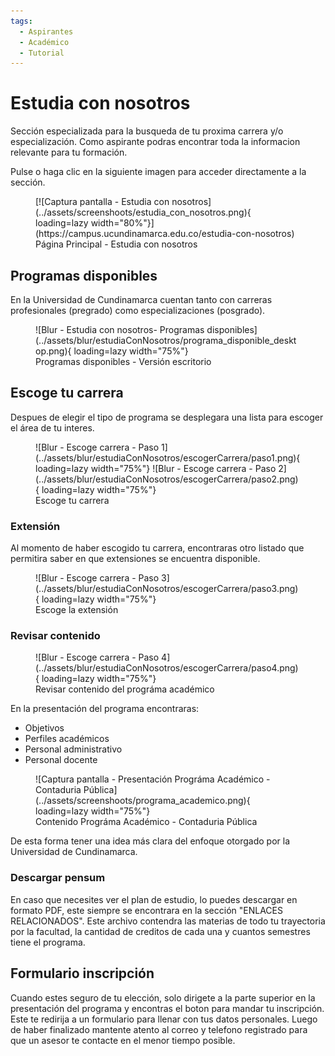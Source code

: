 ```yaml
---
tags:
  - Aspirantes
  - Académico
  - Tutorial
---
```


# Estudia con nosotros

Sección especializada para la busqueda de tu proxima carrera y/o especialización. Como aspirante podras encontrar toda la informacion relevante para tu formación.

Pulse o haga clic en la siguiente imagen para acceder directamente a la sección.

<figure markdown="span">
  [![Captura pantalla - Estudia con nosotros](../assets/screenshoots/estudia_con_nosotros.png){ loading=lazy width="80%"}](https://campus.ucundinamarca.edu.co/estudia-con-nosotros)
  <figcaption>Página Principal - Estudia con nosotros</figcaption>
</figure>

## Programas disponibles

En la Universidad de Cundinamarca cuentan tanto con carreras profesionales (pregrado) como especializaciones (posgrado).

<figure markdown="span">
  ![Blur - Estudia con nosotros- Programas disponibles](../assets/blur/estudiaConNosotros/programa_disponible_desktop.png){ loading=lazy width="75%"}
  <figcaption>Programas disponibles - Versión escritorio</figcaption>
</figure>

## Escoge tu carrera

Despues de elegir el tipo de programa se desplegara una lista para escoger el área de tu interes.

<figure markdown="span">
  ![Blur - Escoge carrera - Paso 1](../assets/blur/estudiaConNosotros/escogerCarrera/paso1.png){ loading=lazy width="75%"}
  ![Blur - Escoge carrera - Paso 2](../assets/blur/estudiaConNosotros/escogerCarrera/paso2.png){ loading=lazy width="75%"}
  <figcaption>Escoge tu carrera</figcaption>
</figure>

### Extensión

Al momento de haber escogido tu carrera, encontraras otro listado que permitira saber en que extensiones se encuentra disponible.

<figure markdown="span">
  ![Blur - Escoge carrera - Paso 3](../assets/blur/estudiaConNosotros/escogerCarrera/paso3.png){ loading=lazy width="75%"}
  <figcaption>Escoge la extensión</figcaption>
</figure>

### Revisar contenido

<figure markdown="span">
  ![Blur - Escoge carrera - Paso 4](../assets/blur/estudiaConNosotros/escogerCarrera/paso4.png){ loading=lazy width="75%"}
  <figcaption>Revisar contenido del prográma académico</figcaption>
</figure>

En la presentación del programa encontraras:

- Objetivos
- Perfiles académicos
- Personal administrativo
- Personal docente

<figure markdown="span">
  ![Captura pantalla - Presentación Prográma Académico - Contaduria Pública](../assets/screenshoots/programa_academico.png){ loading=lazy width="75%"}
  <figcaption>Contenido Prográma Académico - Contaduria Pública</figcaption>
</figure>

De esta forma tener una idea más clara del enfoque otorgado por la Universidad de Cundinamarca.

### Descargar pensum

En caso que necesites ver el plan de estudio, lo puedes descargar en formato PDF, este siempre se encontrara en la sección "ENLACES RELACIONADOS". Este archivo contendra las materias de todo tu trayectoria por la facultad, la cantidad de creditos de cada una y cuantos semestres tiene el programa.

## Formulario inscripción

Cuando estes seguro de tu elección, solo dirigete a la parte superior en la presentación del programa y encontras el boton para mandar tu inscripción. Este te redirija a un formulario para llenar con tus datos personales. Luego de haber finalizado mantente atento al correo y telefono registrado para que un asesor te contacte en el menor tiempo posible.
